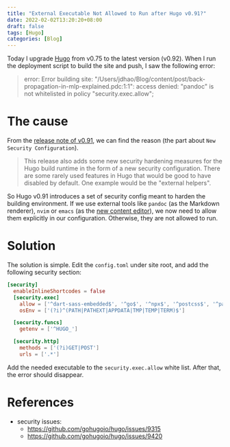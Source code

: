 ```yaml
---
title: "External Executable Not Allowed to Run after Hugo v0.91?"
date: 2022-02-02T13:20:20+08:00
draft: false
tags: [Hugo]
categories: [Blog]
---
```


Today I upgrade [Hugo](https://github.com/gohugoio/hugo) from v0.75 to the latest version (v0.92).
When I run the deployment script to build the site and push, I saw the following error:

<!--more-->

> error: Error building site:
> "/Users/jdhao/Blog/content/post/back-propagation-in-mlp-explained.pdc:1:1":
> access denied: "pandoc" is not whitelisted in policy "security.exec.allow";

# The cause

From the [release note of v0.91](https://github.com/gohugoio/hugo/releases/tag/v0.91.0), we can find the reason (the part about `New Security Configuration`).

> This release also adds some new security hardening measures for the Hugo
> build runtime in the form of a new security configuration. There are some
> rarely used features in Hugo that would be good to have disabled by default.
> One example would be the "external helpers".

So Hugo v0.91 introduces a set of security config meant to harden the building environment.
If we use external tools like `pandoc` (as the Markdown renderer), `nvim` or `emacs` (as the [new content editor](https://gohugo.io/getting-started/configuration/#newcontenteditor)),
we now need to allow them explicitly in our configuration. Otherwise, they are not allowed to run.

# Solution

The solution is simple. Edit the `config.toml` under site root, and add the following security section:

```toml
[security]
  enableInlineShortcodes = false
  [security.exec]
    allow = ['^dart-sass-embedded$', '^go$', '^npx$', '^postcss$', '^pandoc$', '^nvim$']
    osEnv = ['(?i)^(PATH|PATHEXT|APPDATA|TMP|TEMP|TERM)$']

  [security.funcs]
    getenv = ['^HUGO_']

  [security.http]
    methods = ['(?i)GET|POST']
    urls = ['.*']
```

Add the needed executable to the `security.exec.allow` white list. After that, the error should disappear.

# References

+ security issues:
    + https://github.com/gohugoio/hugo/issues/9315
    + https://github.com/gohugoio/hugo/issues/9420
